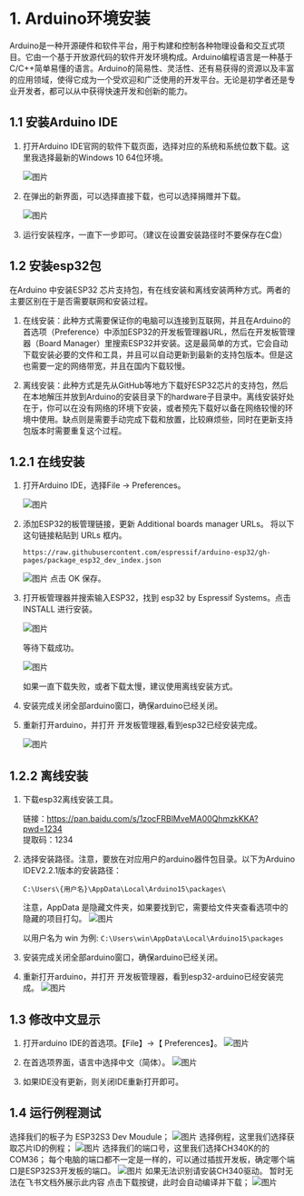 # 1. Arduino环境安装
Arduino是一种开源硬件和软件平台，用于构建和控制各种物理设备和交互式项目。它由一个基于开放源代码的软件开发环境构成。Arduino编程语言是一种基于C/C++简单易懂的语言。Arduino的简易性、灵活性、还有易获得的资源以及丰富的应用领域，使得它成为一个受欢迎和广泛使用的开发平台。无论是初学者还是专业开发者，都可以从中获得快速开发和创新的能力。
## 1.1 安装Arduino IDE
1. 打开Arduino IDE官网的软件下载页面，选择对应的系统和系统位数下载。这里我选择最新的Windows 10 64位环境。

    ![图片](./img/1.PNG)

2. 在弹出的新界面，可以选择直接下载，也可以选择捐赠并下载。

    ![图片](./img/2.PNG)

3. 运行安装程序，一直下一步即可。（建议在设置安装路径时不要保存在C盘）

## 1.2 安装esp32包
在Arduino 中安装ESP32 芯片支持包，有在线安装和离线安装两种方式。两者的主要区别在于是否需要联网和安装过程。

1. 在线安装：此种方式需要保证你的电脑可以连接到互联网，并且在Arduino的首选项（Preference）中添加ESP32的开发板管理器URL，然后在开发板管理器（Board Manager）里搜索ESP32并安装。这是最简单的方式，它会自动下载安装必要的文件和工具，并且可以自动更新到最新的支持包版本。但是这也需要一定的网络带宽，并且在国内下载较慢。

2. 离线安装：此种方式是先从GitHub等地方下载好ESP32芯片的支持包，然后在本地解压并放到Arduino的安装目录下的hardware子目录中。离线安装好处在于，你可以在没有网络的环境下安装，或者预先下载好以备在网络较慢的环境中使用。缺点则是需要手动完成下载和放置，比较麻烦些，同时在更新支持包版本时需要重复这个过程。

## 1.2.1 在线安装
1. 打开Arduino IDE，选择File -> Preferences。

    ![图片](./img/3.PNG)

2. 添加ESP32的板管理链接，更新 Additional boards manager URLs。
将以下这句链接粘贴到 URLs 框内。
    ```
    https://raw.githubusercontent.com/espressif/arduino-esp32/gh-pages/package_esp32_dev_index.json
    ```
    ![图片](./img/4.PNG)
点击 OK 保存。

3. 打开板管理器并搜索输入ESP32，找到 esp32 by Espressif Systems。点击 INSTALL 进行安装。

    ![图片](./img/5.PNG)

    等待下载成功。

   ![图片](./img/6.PNG)

    如果一直下载失败，或者下载太慢，建议使用离线安装方式。

4. 安装完成关闭全部arduino窗口，确保arduino已经关闭。

5. 重新打开arduino，并打开 开发板管理器,看到esp32已经安装完成。

   ![图片](./img/7.PNG)

## 1.2.2 离线安装

1. 下载esp32离线安装工具。

      链接：https://pan.baidu.com/s/1zocFRBlMveMA00QhmzkKKA?pwd=1234<br>
      提取码：1234

2. 选择安装路径。注意，要放在对应用户的arduino器件包目录。以下为Arduino IDEV2.2.1版本的安装路径：
    ```
    C:\Users\{用户名}\AppData\Local\Arduino15\packages\
    ```
    注意，AppData 是隐藏文件夹，如果要找到它，需要给文件夹查看选项中的隐藏的项目打勾。
   ![图片](./img/8.PNG)

    以用户名为 win 为例: `C:\Users\win\AppData\Local\Arduino15\packages`

3. 安装完成关闭全部arduino窗口，确保arduino已经关闭。

4. 重新打开arduino，并打开 开发板管理器，看到esp32-arduino已经安装完成。
   ![图片](./img/9.PNG)

## 1.3 修改中文显示

1. 打开arduino IDE的首选项。【File】->【 Preferences】。
   ![图片](./img/10.PNG)
2. 在首选项界面，语言中选择中文（简体）。
   ![图片](./img/11.PNG)

3. 如果IDE没有更新，则关闭IDE重新打开即可。

## 1.4 运行例程测试


选择我们的板子为 ESP32S3 Dev Moudule；
   ![图片](./img/12.PNG)
选择例程，这里我们选择获取芯片ID的例程；
   ![图片](./img/13.PNG)
选择我们的端口号，这里我们选择CH340K的的COM36；
每个电脑的端口都不一定是一样的，可以通过插拔开发板，确定哪个端口是ESP32S3开发板的端口。
   ![图片](./img/14.PNG)
如果无法识别请安装CH340驱动。
暂时无法在飞书文档外展示此内容
点击下载按键，此时会自动编译并下载；
   ![图片](./img/15.PNG)
